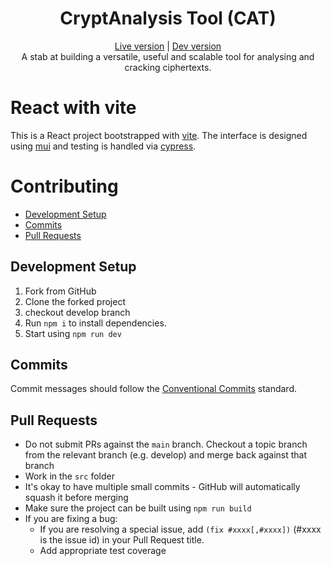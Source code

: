 <h1 align="center">CryptAnalysis Tool (CAT)</h1>
<p align="center">
    <a href="https://cryptanalysistool.com/">Live version</a> |
    <a href="https://dev.cryptanalysistool.pages.dev/">Dev version</a> <br />
    A stab at building a versatile, useful and scalable tool for analysing and cracking ciphertexts.
</p>

# React with vite

This is a React project bootstrapped with [vite](https://vitejs.dev/). The interface is designed using [mui](https://mui.com/) and testing is handled via [cypress](https://www.cypress.io/).

# Contributing

- [Development Setup](#development-setup)
- [Commits](#commits)
- [Pull Requests](#pull-requests)

## Development Setup

1. Fork from GitHub
2. Clone the forked project
3. checkout develop branch
4. Run `npm i` to install dependencies.
5. Start using `npm run dev`

[//]: # (This is where you can add testing instructions)

[//]: # (## Tests)
[//]: # (To test the component, we are using [Cypress]&#40;https://www.cypress.io&#41;. If you add a new feature make sure to write additional tests for it.)
[//]: # ()
[//]: # ()
[//]: # (Run `npm run cypress:open` to start the cypress testing server.     )
[//]: # (The cypress test environment will open itself automatically.)


[//]: # (This is where you can add storybook instructions)

[//]: # (## Storybook)
[//]: # (We also set up [Storybook]&#40;https://storybook.js.org&#41; for our component.)
[//]: # ()
[//]: # (Run `npm run storybook` to start the storybook server.)

## Commits
Commit messages should follow the [Conventional Commits](https://www.conventionalcommits.org/en/v1.0.0/) standard.

## Pull Requests

- Do not submit PRs against the `main` branch. Checkout a topic branch from the relevant branch (e.g. develop) and merge back against that branch
- Work in the `src` folder
- It's okay to have multiple small commits - GitHub will automatically squash it before merging
- Make sure the project can be built using `npm run build`
- If you are fixing a bug:
    - If you are resolving a special issue, add `(fix #xxxx[,#xxxx])` (#xxxx is the issue id) in your Pull Request title.
    - Add appropriate test coverage

